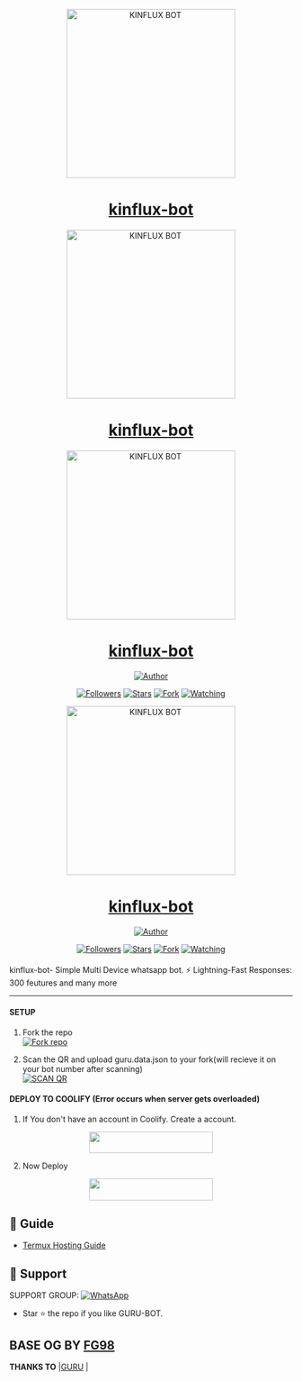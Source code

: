 
<p align="center">  
  <a href="https://youtu.be/WcA7GZuaN0A">
    <img alt="KINFLUX BOT" height="300" src="https://github.com/diggilly/kinflux_bot_God/blob/main/Guru.jpg">
    <h1 align="center">kinflux-bot</h1>
  </a>
<p align="center">  
  <a href="https://youtu.be/WcA7GZuaN0A">
    <img alt="KINFLUX BOT" height="300" src="https://github.com/diggilly/kinflux_bot_God/blob/main/Guru.jpg">
    <h1 align="center">kinflux-bot</h1>
  </a>
</p>
<p align="center">  
  <a href="https://youtu.be/WcA7GZuaN0A">
    <img alt="KINFLUX BOT" height="300" src="https://github.com/diggilly/kinflux_bot_God/blob/main/Guru.jpg">
    <h1 align="center">kinflux-bot</h1>
  </a>
</p>
<p align="center">
<a href="https://github.com/diggilly"><img title="Author" src="https://img.shields.io/badge/KINFLUX-BOT-black?style=for-the-badge&logo=telegram"></a>
<p/>
<p align="center">
<a href="https://github.com/diggilly?tab=followers"><img title="Followers" src="https://img.shields.io/github/followers/diggilly?label=Followers&style=social"></a>
<a href="https://github.com/diggilly/kinflux_bot_God/stargazers/"><img title="Stars" src="https://img.shields.io/github/stars/Guru322/GURU-BOT?&style=social"></a>
<a href="https://github.com/diggilly/kinflux_bot_God/network/members"><img title="Fork" src="https://img.shields.io/github/forks/Guru322/GURU-BOT?style=social"></a>
<a href="https://github.com/diggilly/kinflux_bot_God/watchers"><img title="Watching" src="https://img.shields.io/github/watchers/diggilly/kinflux_bot_God?label=Watching&style=social"></a>
</p>
</p>
<p align="center">  
  <a href="https://youtu.be/WcA7GZuaN0A">
    <img alt="KINFLUX BOT" height="300" src="https://github.com/diggilly/kinflux_bot_God/blob/main/Guru.jpg">
    <h1 align="center">kinflux-bot</h1>
  </a>
</p>
<p align="center">
<a href="https://github.com/diggilly"><img title="Author" src="https://img.shields.io/badge/KINFLUX-BOT-black?style=for-the-badge&logo=telegram"></a>
<p/>
<p align="center">
<a href="https://github.com/diggilly?tab=followers"><img title="Followers" src="https://img.shields.io/github/followers/diggilly?label=Followers&style=social"></a>
<a href="https://github.com/diggilly/kinflux_bot_God/stargazers/"><img title="Stars" src="https://img.shields.io/github/stars/Guru322/GURU-BOT?&style=social"></a>
<a href="https://github.com/diggilly/kinflux_bot_God/network/members"><img title="Fork" src="https://img.shields.io/github/forks/Guru322/GURU-BOT?style=social"></a>
<a href="https://github.com/diggilly/kinflux_bot_God/watchers"><img title="Watching" src="https://img.shields.io/github/watchers/diggilly/kinflux_bot_God?label=Watching&style=social"></a>
</p>

####  
kinflux-bot- Simple Multi Device whatsapp bot. ⚡️ Lightning-Fast Responses: 300 feutures and many more

***

#### SETUP

1. Fork the repo
    <br>
<a href='https://github.com/diggilly/kinflux_bot_God/fork' target="_blank"><img alt='Fork repo' src='https://img.shields.io/badge/Fork Repo-100000?style=for-the-badge&logo=scan&logoColor=white&labelColor=black&color=black'/></a>

2. Scan the QR and upload guru.data.json to your fork(will recieve it on your bot number after scanning)
    <br>
<a href='https://replit.com/@digildigil/Kinflux-bot-QR-CODE-GENERATOR?v=1' target="_blank"><img alt='SCAN QR' src='https://img.shields.io/badge/Scan_qr-100000?style=for-the-badge&logo=scan&logoColor=white&labelColor=black&color=black'/></a>

#### DEPLOY TO COOLIFY (Error occurs when server gets overloaded)

1. If You don't have an account in Coolify. Create a account.
    <br>
<p align="center"><a href="http://65.21.52.72:3000/register"> <img src="https://img.shields.io/badge/coolify%20Account-blue?style=for-the-badge&logo=coolify" width="220" height="38.45"/></a></p>

2. Now Deploy
    <br>
<p align="center"><a href="https://youtu.be/hBxSyqyeoFU"> <img src="https://img.shields.io/badge/Coolify%20Deploy-blue?style=for-the-badge&logo=coolify" width="220" height="38.45"/></a></p>


 ## 📙 Guide

 - [Termux Hosting Guide](https://github.com/Guru322/GURU-BOT/blob/main/Termux-Guide.md)
 
 
 ## 🤩 Support

SUPPORT GROUP: <a href="https://chat.whatsapp.com/F3sB3pR3tClBvVmlIkqDJp"><img alt="WhatsApp" src="https://camo.githubusercontent.com/2157131829ac512183ee8f8b6c6f803688a4cc66a2e686602844e80478401a7c/68747470733a2f2f696d672e736869656c64732e696f2f62616467652f4a6f696e2047726f75702d3235443336363f7374796c653d666f722d7468652d6261646765266c6f676f3d7768617473617070266c6f676f436f6c6f723d7768697465"/></a>

- Star ⭐ the repo if you like GURU-BOT.

## BASE OG BY [FG98](https://github.com/FG98F/dylux-fg)


 **THANKS TO** |[GURU](https://github.com/Guru322/GURU-BOT) | 



